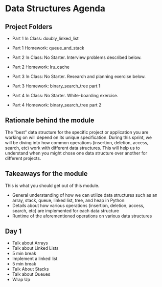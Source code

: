# Data Structures Agenda
## Project Folders
- Part 1 In Class: doubly_linked_list

- Part 1 Homework: queue_and_stack

- Part 2 In Class: No Starter. Interview problems described below.

- Part 2 Homework: lru_cache

- Part 3 In Class: No Starter. Research and planning exercise below.

- Part 3 Homework: binary_search_tree part 1

- Part 4 In Class: No Starter. White-boarding exercise.

- Part 4 Homework: binary_search_tree part 2

## Rationale behind the module
The "best" data structure for the specific project or application you are working on will depend on its unique specification. During this sprint, we will be diving into how common operations (insertion, deletion, access, search, etc) work with different data structures. This will help us to understand when you might chose one data structure over another for different projects.

## Takeaways for the module
This is what you should get out of this module.

- General understanding of how we can utilize data structures such as an array, stack, queue, linked list, tree, and heap in Python
- Details about how various operations (insertion, deletion, access, search, etc) are implemented for each data structure
- Runtime of the aforementioned operations on various data structures

## Day 1

- Talk about Arrays
- Talk about Linked Lists
- 5 min break
- Implement a linked list
- 5 min break
- Talk About Stacks
- Talk about Queues
- Wrap Up
